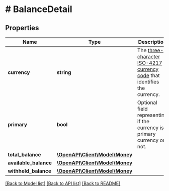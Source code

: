 # # BalanceDetail

## Properties

Name | Type | Description | Notes
------------ | ------------- | ------------- | -------------
**currency** | **string** | The [three-character ISO-4217 currency code](/docs/integration/direct/rest/currency-codes/) that identifies the currency. |
**primary** | **bool** | Optional field representing if the currency is primary currency or not. | [optional]
**total_balance** | [**\OpenAPI\Client\Model\Money**](Money.md) |  |
**available_balance** | [**\OpenAPI\Client\Model\Money**](Money.md) |  | [optional]
**withheld_balance** | [**\OpenAPI\Client\Model\Money**](Money.md) |  | [optional]

[[Back to Model list]](../../README.md#models) [[Back to API list]](../../README.md#endpoints) [[Back to README]](../../README.md)

